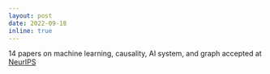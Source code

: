 ```yaml
---
layout: post
date: 2022-09-18
inline: true
---
```



14 papers on machine learning, causality, AI system, and graph accepted at [NeurIPS](https://nips.cc/Conferences/2022)
<!-- We are excited to have a colloquium with [Danilo J. Rezende](https://uk.linkedin.com/pub/danilo-jimenez-rezende/a/1a7/203) on the topic of invariant generative models. -->

<!-- We are excited to release [**causal-learn**](https://causal-learn.readthedocs.io/en/latest/), a Python package for 
causal discovery! -->